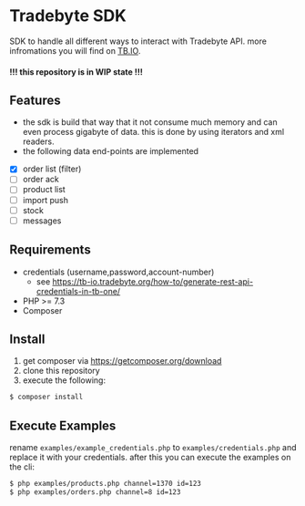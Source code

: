 # Tradebyte SDK

SDK to handle all different ways to interact with Tradebyte API. more infromations you will find on [TB.IO](https://tradebyte.io/).

#### !!! this repository is in WIP state !!!

## Features

* the sdk is build that way that it not consume much memory and can even process gigabyte of data. this is done by using iterators and xml readers.
* the following data end-points are implemented
- [x] order list (filter)
- [ ] order ack
- [ ] product list
- [ ] import push
- [ ] stock
- [ ] messages

## Requirements

* credentials (username,password,account-number)
  * see https://tb-io.tradebyte.org/how-to/generate-rest-api-credentials-in-tb-one/
* PHP >= 7.3
* Composer

## Install

1. get composer via https://getcomposer.org/download
2. clone this repository
3. execute the following:

```bash
$ composer install
```

## Execute Examples

rename ``examples/example_credentials.php`` to ``examples/credentials.php`` and replace it with your credentials.
after this you can execute the examples on the cli:

```bash
$ php examples/products.php channel=1370 id=123
$ php examples/orders.php channel=8 id=123
```

